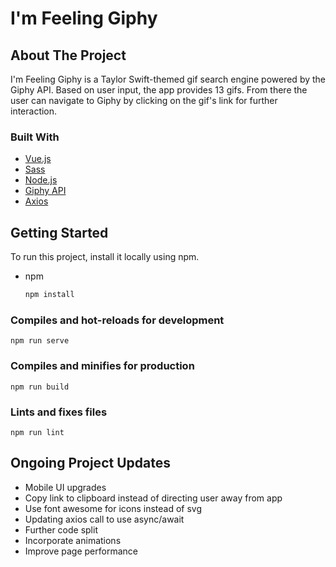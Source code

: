 # I'm Feeling Giphy

## About The Project
I'm Feeling Giphy is a Taylor Swift-themed gif search engine powered by the Giphy API. Based on user input, the app provides 13 gifs. From there the user can navigate to Giphy by clicking on the gif's link for further interaction.

### Built With
* [Vue.js](https://vuejs.org/) 
* [Sass](https://sass-lang.com/) 
* [Node.js](https://nodejs.org/en/) 
* [Giphy API](https://developers.giphy.com/) 
* [Axios](https://axios-http.com/docs/intro)

## Getting Started
To run this project, install it locally using npm.

* npm
  ```sh
  npm install 
  ```

### Compiles and hot-reloads for development
```
npm run serve
```

### Compiles and minifies for production
```
npm run build
```

### Lints and fixes files
```
npm run lint
```

## Ongoing Project Updates
* Mobile UI upgrades
* Copy link to clipboard instead of directing user away from app
* Use font awesome for icons instead of svg
* Updating axios call to use async/await 
* Further code split 
* Incorporate animations
* Improve page performance

